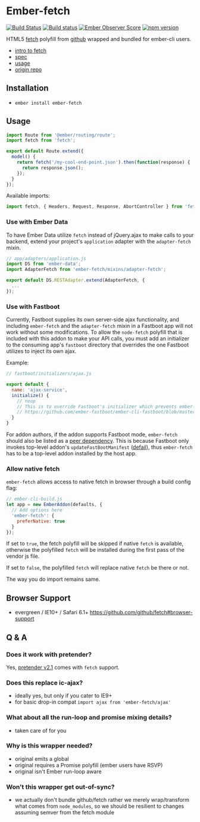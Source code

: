 # Ember-fetch
[![Build Status](https://travis-ci.org/ember-cli/ember-fetch.svg?branch=master)](https://travis-ci.org/ember-cli/ember-fetch)
[![Build status](https://ci.appveyor.com/api/projects/status/u7qcv4pgsvo60sxt?svg=true)](https://ci.appveyor.com/project/embercli/ember-fetch)
[![Ember Observer Score](https://emberobserver.com/badges/ember-fetch.svg)](https://emberobserver.com/addons/ember-fetch)
[![npm version](https://badge.fury.io/js/ember-fetch.svg)](https://badge.fury.io/js/ember-fetch)

HTML5 [fetch](https://fetch.spec.whatwg.org) polyfill from [github](https://github.com/github/fetch) wrapped and bundled for ember-cli users.

* [intro to fetch](https://developers.google.com/web/updates/2015/03/introduction-to-fetch)
* [spec](https://fetch.spec.whatwg.org)
* [usage](https://github.com/github/fetch#usage)
* [origin repo](https://github.com/github/fetch)

## Installation

* `ember install ember-fetch`

## Usage

```js
import Route from '@ember/routing/route';
import fetch from 'fetch';

export default Route.extend({
  model() {
    return fetch('/my-cool-end-point.json').then(function(response) {
      return response.json();
    });
  }
});
```

Available imports:
```js
import fetch, { Headers, Request, Response, AbortController } from 'fetch';
```

### Use with Ember Data
To have Ember Data utilize `fetch` instead of jQuery.ajax to make calls to your backend, extend your project's `application` adapter with the `adapter-fetch` mixin.

```js
// app/adapters/application.js
import DS from 'ember-data';
import AdapterFetch from 'ember-fetch/mixins/adapter-fetch';

export default DS.RESTAdapter.extend(AdapterFetch, {
  ...
});
```

### Use with Fastboot
Currently, Fastboot supplies its own server-side ajax functionality, and including `ember-fetch` and the `adapter-fetch` mixin in a Fastboot app will not work without some modifications. To allow the `node-fetch` polyfill that is included with this addon to make your API calls, you must add an initializer to the consuming app's `fastboot` directory that overrides the one Fastboot utilizes to inject its own ajax.

Example:
```js
// fastboot/initializers/ajax.js

export default {
  name: 'ajax-service',
  initialize() {
    // noop
    // This is to override Fastboot's initializer which prevents ember-fetch from working
    // https://github.com/ember-fastboot/ember-cli-fastboot/blob/master/fastboot/initializers/ajax.js
  }
}
```

For addon authors, if the addon supports Fastboot mode, `ember-fetch` should also be listed as a [peer dependency](https://docs.npmjs.com/files/package.json#peerdependencies). 
This is because Fastboot only invokes top-level addon's `updateFastBootManifest` ([defail](https://github.com/ember-fastboot/ember-cli-fastboot/issues/597)), thus `ember-fetch` has to be a top-level addon installed by the host app.

### Allow native fetch
`ember-fetch` allows access to native fetch in browser through a build config flag:
```js
// ember-cli-build.js
let app = new EmberAddon(defaults, {
  // Add options here
  'ember-fetch': {
    preferNative: true
  }
});
```
If set to `true`, the fetch polyfill will be skipped if native `fetch` is available,
otherwise the polyfilled `fetch` will be installed during the first pass of the vendor js file.

If set to `false`, the polyfilled `fetch` will replace native `fetch` be there or not.

The way you do import remains same.

## Browser Support

* evergreen / IE10+ / Safari 6.1+ https://github.com/github/fetch#browser-support

## Q & A
### Does it work with pretender?
Yes, [pretender v2.1](https://github.com/pretenderjs/pretender/tree/v2.1.0) comes with `fetch` support.

### Does this replace ic-ajax?

* ideally yes, but only if you cater to IE9+
* for basic drop-in compat `import ajax from 'ember-fetch/ajax'`

### What about all the run-loop and promise mixing details?

* taken care of for you

### Why is this wrapper needed?

* original emits a global
* original requires a Promise polyfill (ember users have RSVP)
* original isn't Ember run-loop aware

### Won't this wrapper get out-of-sync?

* we actually don't bundle github/fetch rather we merely wrap/transform what
  comes from `node_modules`, so we should be resilient to changes assuming
  semver from the fetch module
